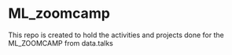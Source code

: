 # ML_zoomcamp
This repo is created to hold the activities and projects done for the ML_ZOOMCAMP from data.talks
